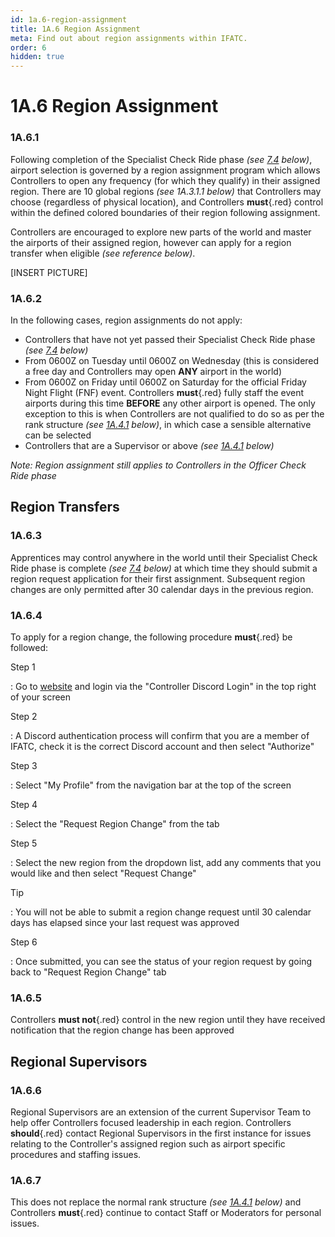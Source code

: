 ```yaml
---
id: 1a.6-region-assignment
title: 1A.6 Region Assignment
meta: Find out about region assignments within IFATC.
order: 6
hidden: true
---
```


# 1A.6  Region Assignment



### 1A.6.1

Following completion of the Specialist Check Ride phase *(see [7.4](/guide/atc-manual/7.-recruitment-and-training/7.4-promotion-to-specialist-(check-ride)) below)*, airport selection is governed by a region assignment program which allows Controllers to open any frequency (for which they qualify) in their assigned region. There are 10 global regions *(see 1A.3.1.1 below)* that Controllers may choose (regardless of physical location), and Controllers **must**{.red} control within the defined colored boundaries of their region following assignment.



Controllers are encouraged to explore new parts of the world and master the airports of their assigned region, however can apply for a region transfer when eligible *(see reference below)*.



[INSERT PICTURE]



### 1A.6.2

In the following cases, region assignments do not apply:



- Controllers that have not yet passed their Specialist Check Ride phase *(see [7.4](/guide/atc-manual/7.-recruitment-and-training/7.4-promotion-to-specialist-(check-ride)) below)*
- From 0600Z on Tuesday until 0600Z on Wednesday (this is considered a free day and Controllers may open **ANY** airport in the world)
- From 0600Z on Friday until 0600Z on Saturday for the official Friday Night Flight (FNF) event. Controllers **must**{.red} fully staff the event airports during this time **BEFORE** any other airport is opened. The only exception to this is when Controllers are not qualified to do so as per the rank structure *(see [1A.4.1](/guide/atc-manual/1a.-new-entrants/1a.4-rank-structure#1a.4.1) below)*, in which case a sensible alternative can be selected
- Controllers that are a Supervisor or above *(see [1A.4.1](/guide/atc-manual/1a.-new-entrants/1a.4-rank-structure#1a.4.1) below)*



*Note: Region assignment still applies to Controllers in the Officer Check Ride phase*



## Region Transfers



### 1A.6.3

Apprentices may control anywhere in the world until their Specialist Check Ride phase is complete *(see [7.4](/guide/atc-manual/7.-recruitment-and-training/7.4-promotion-to-specialist-(check-ride)) below)* at which time they should submit a region request application for their first assignment. Subsequent region changes are only permitted after 30 calendar days in the previous region.



### 1A.6.4

To apply for a region change, the following procedure **must**{.red} be followed: 



Step 1

: Go to [website](https://if-atc.com) and login via the "Controller Discord Login" in the top right of your screen



Step 2

: A Discord authentication process will confirm that you are a member of IFATC, check it is the correct Discord account and then select "Authorize"



Step 3

: Select "My Profile" from the navigation bar at the top of the screen



Step 4

: Select the "Request Region Change" from the tab



Step 5

: Select the new region from the dropdown list, add any comments that you would like and then select "Request Change"



Tip

: You will not be able to submit a region change request until 30 calendar days has elapsed since your last request was approved



Step 6

: Once submitted, you can see the status of your region request by going back to "Request Region Change" tab



### 1A.6.5

Controllers **must not**{.red} control in the new region until they have received notification that the region change has been approved 



## Regional Supervisors



### 1A.6.6

Regional Supervisors are an extension of the current Supervisor Team to help offer Controllers focused leadership in each region. Controllers **should**{.red} contact Regional Supervisors in the first instance for issues relating to the Controller's assigned region such as airport specific procedures and staffing issues.



### 1A.6.7

This does not replace the normal rank structure *(see [1A.4.1](/guide/atc-manual/1a.-new-entrants/1a.4-rank-structure#1a.4.1) below)* and Controllers **must**{.red} continue to contact Staff or Moderators for personal issues. 